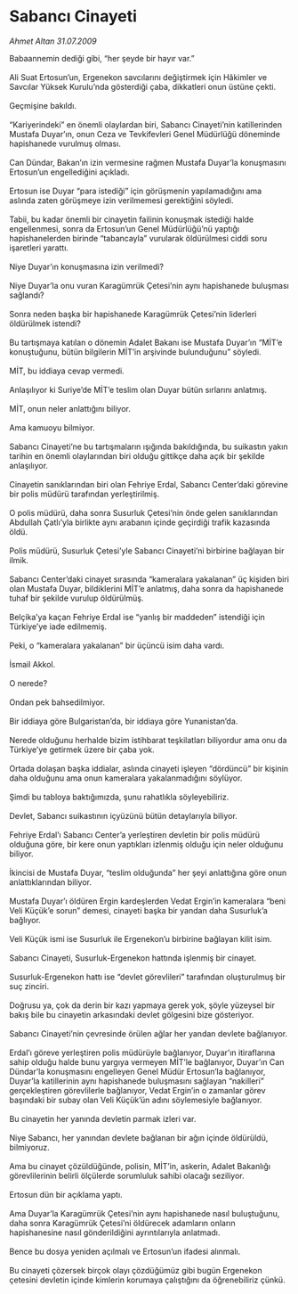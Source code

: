# Sabancı Cinayeti

*Ahmet Altan 31.07.2009*

<div class="taraf_structure_2col_1zq">
<div class="margen_n">



 <p>Babaannemin dediği gibi, “her şeyde bir hayır var.” <br/><br/>Ali Suat Ertosun’un, Ergenekon savcılarını değiştirmek için Hâkimler ve Savcılar Yüksek Kurulu’nda gösterdiği çaba, dikkatleri onun üstüne çekti. <br/><br/>Geçmişine bakıldı. <br/><br/>“Kariyerindeki” en önemli olaylardan biri, Sabancı Cinayeti’nin katillerinden Mustafa Duyar’ın, onun Ceza ve Tevkifevleri Genel Müdürlüğü döneminde hapishanede vurulmuş olması. <br/><br/>Can Dündar, Bakan’ın izin vermesine rağmen Mustafa Duyar’la konuşmasını Ertosun’un engellediğini açıkladı. <br/><br/>Ertosun ise Duyar “para istediği” için görüşmenin yapılamadığını ama aslında zaten görüşmeye izin verilmemesi gerektiğini söyledi. <br/><br/>Tabii, bu kadar önemli bir cinayetin failinin konuşmak istediği halde engellenmesi, sonra da Ertosun’un Genel Müdürlüğü’nü yaptığı hapishanelerden birinde “tabancayla” vurularak öldürülmesi ciddi soru işaretleri yarattı. <br/><br/>Niye Duyar’ın konuşmasına izin verilmedi? <br/><br/>Niye Duyar’la onu vuran Karagümrük Çetesi’nin aynı hapishanede buluşması sağlandı? <br/><br/>Sonra neden başka bir hapishanede Karagümrük Çetesi’nin liderleri öldürülmek istendi? <br/><br/>Bu tartışmaya katılan o dönemin Adalet Bakanı ise Mustafa Duyar’ın “MİT’e konuştuğunu, bütün bilgilerin MİT’in arşivinde bulunduğunu” söyledi. <br/><br/>MİT, bu iddiaya cevap vermedi. <br/><br/>Anlaşılıyor ki Suriye’de MİT’e teslim olan Duyar bütün sırlarını anlatmış. <br/><br/>MİT, onun neler anlattığını biliyor. <br/><br/>Ama kamuoyu bilmiyor. <br/><br/>Sabancı Cinayeti’ne bu tartışmaların ışığında bakıldığında, bu suikastın yakın tarihin en önemli olaylarından biri olduğu gittikçe daha açık bir şekilde anlaşılıyor. <br/><br/>Cinayetin sanıklarından biri olan Fehriye Erdal, Sabancı Center’daki görevine bir polis müdürü tarafından yerleştirilmiş. <br/><br/>O polis müdürü, daha sonra Susurluk Çetesi’nin önde gelen sanıklarından Abdullah Çatlı’yla birlikte aynı arabanın içinde geçirdiği trafik kazasında öldü. <br/><br/>Polis müdürü, Susurluk Çetesi’yle Sabancı Cinayeti’ni birbirine bağlayan bir ilmik. <br/><br/>Sabancı Center’daki cinayet sırasında “kameralara yakalanan” üç kişiden biri olan Mustafa Duyar, bildiklerini MİT’e anlatmış, daha sonra da hapishanede tuhaf bir şekilde vurulup öldürülmüş. <br/><br/>Belçika’ya kaçan Fehriye Erdal ise “yanlış bir maddeden” istendiği için Türkiye’ye iade edilmemiş. <br/><br/>Peki, o “kameralara yakalanan” bir üçüncü isim daha vardı. <br/><br/>İsmail Akkol. <br/><br/>O nerede? <br/><br/>Ondan pek bahsedilmiyor. <br/><br/>Bir iddiaya göre Bulgaristan’da, bir iddiaya göre Yunanistan’da. <br/><br/>Nerede olduğunu herhalde bizim istihbarat teşkilatları biliyordur ama onu da Türkiye’ye getirmek üzere bir çaba yok. <br/><br/>Ortada dolaşan başka iddialar, aslında cinayeti işleyen “dördüncü” bir kişinin daha olduğunu ama onun kameralara yakalanmadığını söylüyor. <br/><br/>Şimdi bu tabloya baktığımızda, şunu rahatlıkla söyleyebiliriz. <br/><br/>Devlet, Sabancı suikastının içyüzünü bütün detaylarıyla biliyor. <br/><br/>Fehriye Erdal’ı Sabancı Center’a yerleştiren devletin bir polis müdürü olduğuna göre, bir kere onun yaptıkları izlenmiş olduğu için neler olduğunu biliyor. <br/><br/>İkincisi de Mustafa Duyar, “teslim olduğunda” her şeyi anlattığına göre onun anlattıklarından biliyor. <br/><br/>Mustafa Duyar’ı öldüren Ergin kardeşlerden Vedat Ergin’in kameralara “beni Veli Küçük’e sorun” demesi, cinayeti başka bir yandan daha Susurluk’a bağlıyor. <br/><br/>Veli Küçük ismi ise Susurluk ile Ergenekon’u birbirine bağlayan kilit isim. <br/><br/>Sabancı Cinayeti, Susurluk-Ergenekon hattında işlenmiş bir cinayet. <br/><br/>Susurluk-Ergenekon hattı ise “devlet görevlileri” tarafından oluşturulmuş bir suç zinciri. <br/><br/>Doğrusu ya, çok da derin bir kazı yapmaya gerek yok, şöyle yüzeysel bir bakış bile bu cinayetin arkasındaki devlet gölgesini bize gösteriyor. <br/><br/>Sabancı Cinayeti’nin çevresinde örülen ağlar her yandan devlete bağlanıyor. <br/><br/>Erdal’ı göreve yerleştiren polis müdürüyle bağlanıyor, Duyar’ın itiraflarına sahip olduğu halde bunu yargıya vermeyen MİT’le bağlanıyor, Duyar’ın Can Dündar’la konuşmasını engelleyen Genel Müdür Ertosun’la bağlanıyor, Duyar’la katillerinin aynı hapishanede buluşmasını sağlayan “nakilleri” gerçekleştiren görevlilerle bağlanıyor, Vedat Ergin’in o zamanlar görev başındaki bir subay olan Veli Küçük’ün adını söylemesiyle bağlanıyor. <br/><br/>Bu cinayetin her yanında devletin parmak izleri var. <br/><br/>Niye Sabancı, her yanından devlete bağlanan bir ağın içinde öldürüldü, bilmiyoruz. <br/><br/>Ama bu cinayet çözüldüğünde, polisin, MİT’in, askerin, Adalet Bakanlığı görevlilerinin belirli ölçülerde sorumluluk sahibi olacağı seziliyor. <br/><br/>Ertosun dün bir açıklama yaptı. <br/><br/>Ama Duyar’la Karagümrük Çetesi’nin aynı hapishanede nasıl buluştuğunu, daha sonra Karagümrük Çetesi’ni öldürecek adamların onların hapishanesine nasıl gönderildiğini ayrıntılarıyla anlatmadı. <br/><br/>Bence bu dosya yeniden açılmalı ve Ertosun’un ifadesi alınmalı. <br/><br/>Bu cinayeti çözersek birçok olayı çözdüğümüz gibi bugün Ergenekon çetesini devletin içinde kimlerin korumaya çalıştığını da öğrenebiliriz çünkü.</p>
<br/>
<br/>
<br/>



<br/>


<div id="taraf_not">
</div>

</div>


</div>
